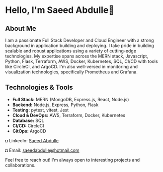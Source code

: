 # Hello, I'm Saeed Abdulle👋

## About Me

I am a passionate Full Stack Developer and Cloud Engineer with a strong background in application building and deploying. I take pride in building scalable and robust applications using a variety of cutting-edge technologies. My expertise spans across the MERN stack, Javascript, Python, Flask, Terraform, AWS, Docker, Kubernetes, SQL, CI/CD with tools like CircleCI, and ArgoCD. I'm also well-versed in monitoring and visualization technologies, specifically Prometheus and Grafana.
## Technologies & Tools

- **Full Stack:** MERN (MongoDB, Express.js, React, Node.js)
- **Backend:** Node.js, Express, Python, Flask
- **Testing:** pytest, vitest, Jest
- **Cloud & DevOps:** AWS, Terraform, Docker, Kubernetes
- **Database:** SQL
- **CI/CD:** CircleCI
- **GitOps:** ArgoCD




◘ LinkedIn: [Saeed Abdulle](https://www.linkedin.com/in/saeed-abdulle-7b765b232/)

◘ Email: saeedabdulle@hotmail.com


Feel free to reach out! I'm always open to interesting projects and collaborations.

<!---
Saabdulle/Saabdulle is a ✨ special ✨ repository because its `README.md` (this file) appears on your GitHub profile.
You can click the Preview link to take a look at your changes.
--->

